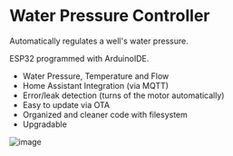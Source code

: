 # Water Pressure Controller

Automatically regulates a well's water pressure.

ESP32 programmed with ArduinoIDE.
- Water Pressure, Temperature and Flow
- Home Assistant Integration (via MQTT)
- Error/leak detection (turns of the motor automatically)
- Easy to update via OTA
- Organized and cleaner code with filesystem
- Upgradable 

![image](https://github.com/user-attachments/assets/4f81e516-7991-4bd9-b226-5a1823c93b5f)

